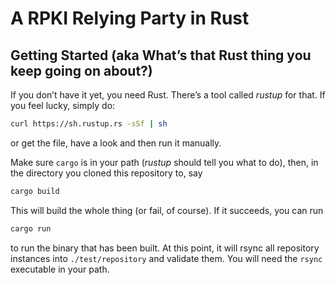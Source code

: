 # A RPKI Relying Party in Rust

## Getting Started (aka What’s that Rust thing you keep going on about?)

If you don’t have it yet, you need Rust. There’s a tool called *rustup*
for that. If you feel lucky, simply do:

```bash
curl https://sh.rustup.rs -sSf | sh
```

or get the file, have a look and then run it manually.

Make sure `cargo` is in your path (*rustup* should tell you what to do),
then, in the directory you cloned this repository to, say

```bash
cargo build
```

This will build the whole thing (or fail, of course). If it succeeds, you
can run

```bash
cargo run
```

to run the binary that has been built. At this point, it will rsync all
repository instances into `./test/repository` and validate them. You will
need the `rsync` executable in your path.

